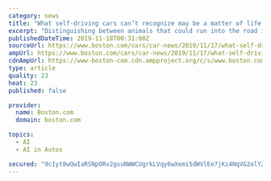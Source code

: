 ```yaml
---
category: news
title: "What self-driving cars can’t recognize may be a matter of life and death"
excerpt: "Distinguishing between animals that could run into the road is part of the constant engineering struggle to identify and teach these types of differences to vehicles powered by artificial intelligence. Companies including Alphabet-owned Waymo, General ..."
publishedDateTime: 2019-11-18T00:31:00Z
sourceUrl: https://www.boston.com/cars/car-news/2019/11/17/what-self-driving-cars-cant-recognize-may-be-a-matter-of-life-and-death
ampUrl: https://www.boston.com/cars/car-news/2019/11/17/what-self-driving-cars-cant-recognize-may-be-a-matter-of-life-and-death/amp
cdnAmpUrl: https://www-boston-com.cdn.ampproject.org/c/s/www.boston.com/cars/car-news/2019/11/17/what-self-driving-cars-cant-recognize-may-be-a-matter-of-life-and-death/amp
type: article
quality: 23
heat: 23
published: false

provider:
  name: Boston.com
  domain: boston.com

topics:
  - AI
  - AI in Autos

secured: "9cIyt8wQwIaRSNpORv2gsuNWWCUgrkLVqy6wXemi5dWVlEe7jKi4NqVG2olYZtfWL/fqL0RtTrRVSLqNqpAh2f8jYMHWr0yJeuUVEIREWUF8wCIynZMQbo0UrXGGFSybUt+/AnImwBhWpmiTdNKnFFGh5otKfmcULueojcwT2njipKOPtmU3dMn04dVEk4gH5CbaGmRp0jT8KYn1dPry0f/FWS/DoXeBsueU6tOJHtgQSHw4rRWxa6SFFpj24jIqj0M4J9NfKHH81M/k7j8a7A==;DzfTPoSpRIK8NQW2ok6vsg=="
---
```


